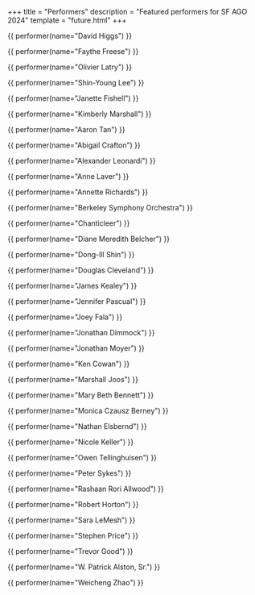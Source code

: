 +++
title = "Performers"
description = "Featured performers for SF AGO 2024"
template = "future.html"
+++

<div class="performers">

<div class="featured">

{{ performer(name="David Higgs") }}

{{ performer(name="Faythe Freese") }}

{{ performer(name="Olivier Latry") }}

{{ performer(name="Shin-Young Lee") }}

{{ performer(name="Janette Fishell") }}

{{ performer(name="Kimberly Marshall") }}

</div>

<div class="small">

{{ performer(name="Aaron Tan") }}

{{ performer(name="Abigail Crafton") }}

{{ performer(name="Alexander Leonardi") }}

{{ performer(name="Anne Laver") }}

{{ performer(name="Annette Richards") }}

{{ performer(name="Berkeley Symphony Orchestra") }}

{{ performer(name="Chanticleer") }}

{{ performer(name="Diane Meredith Belcher") }}

{{ performer(name="Dong-Ill Shin") }}

{{ performer(name="Douglas Cleveland") }}

{{ performer(name="James Kealey") }}

{{ performer(name="Jennifer Pascual") }}

{{ performer(name="Joey Fala") }}

{{ performer(name="Jonathan Dimmock") }}

{{ performer(name="Jonathan Moyer") }}

{{ performer(name="Ken Cowan") }}

{{ performer(name="Marshall Joos") }}

{{ performer(name="Mary Beth Bennett") }}

{{ performer(name="Monica Czausz Berney") }}

{{ performer(name="Nathan Elsbernd") }}

{{ performer(name="Nicole Keller") }}

{{ performer(name="Owen Tellinghuisen") }}

{{ performer(name="Peter Sykes") }}

{{ performer(name="Rashaan Rori Allwood") }}

{{ performer(name="Robert Horton") }}

{{ performer(name="Sara LeMesh") }}

{{ performer(name="Stephen Price") }}

{{ performer(name="Trevor Good") }}

{{ performer(name="W. Patrick Alston, Sr.") }}

{{ performer(name="Weicheng Zhao") }}

</div>

</div>
